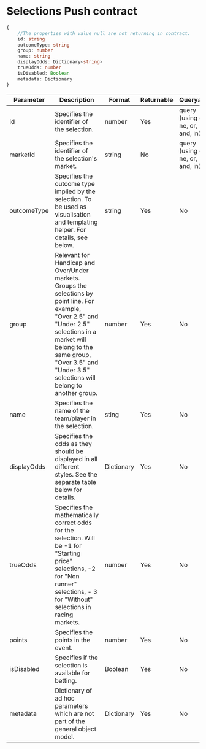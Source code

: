 # Selections Push contract

```typescript
{
    //The properties with value null are not returning in contract.
    id: string
    outcomeType: string
    group: number
    name: string
    displayOdds: Dictionary<string>
    trueOdds: number
    isDisabled: Boolean
    metadata: Dictionary
}
```

| Parameter | Description | Format | Returnable | Queryable | Example |
| --- | --- | --- | --- | --- | --- |
| id | Specifies the identifier of the selection. | number | Yes | query (using eq, ne, or, and, in) | $filter=id eq '0HC29147785N250_3' |
|marketId| Specifies the identifier of the selection's market. | string | No | query (using eq, ne, or, and, in) | $filter=marketId eq '2_29147785' |
| outcomeType | Specifies the outcome type implied by the selection. To be used as visualisation and templating helper. For details, see below. | string | Yes | No | -- |
| group |	Relevant for Handicap and Over/Under markets. Groups the selections by point line. For example, "Over 2.5" and "Under 2.5" selections in a market will belong to the same group, "Over 3.5" and "Under 3.5" selections will belong to another group. | number | Yes | No | -- |
| name | Specifies the name of the team/player in the selection. | sting | Yes | No | -- |
| displayOdds | Specifies the odds as they should be displayed in all different styles. See the separate table below for details. | Dictionary | Yes | No | -- |
| trueOdds | Specifies the mathematically correct odds for the selection. Will be -1 for "Starting price" selections, -2 for "Non runner" selections, - 3 for "Without" selections in racing markets. | number | Yes | No | -- |
|points| Specifies the points in the event. | number |	Yes |No | -- |
| isDisabled | Specifies if the selection is available for betting. | Boolean | Yes | No | -- |
| metadata | Dictionary of ad hoc parameters which are not part of the general object model. | Dictionary | Yes |	No | -- |

